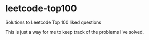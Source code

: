 # leetcode-top100
Solutions to Leetcode Top 100 liked questions

This is just a way for me to keep track of the problems I've solved.
